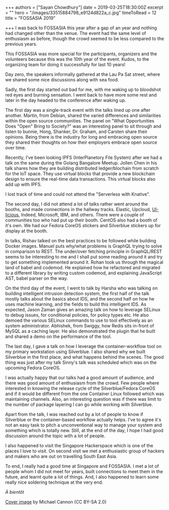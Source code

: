 +++
authors = ["Sayan Chowdhury"]
date = 2019-03-25T18:30:00Z
excerpt = ""
hero = "/images/33515884798_e9124d822a_c.jpg"
timeToRead = 12
title = "FOSSASIA 2019"

+++
I was back to FOSSASIA this year after a gap of an year and nothing had changed other than the venue. The event had the same level of enthusiasm as before, though the crowd seemed to be less compared to the previous years.

This FOSSASIA was more special for the participants, organizers and the volunteers because this was the 10th year of the event. Kudos, to the organizing team for doing it successfully for last 10 years!

Day zero, the speakers informally gathered at the Lau Pa Sat street, where we shared some nice discussions along with sea food.

Sadly, the first day started out bad for me, with me waking up to bloodshot red eyes and burning sensation. I went back to have more some rest and later in the day headed to the conference after waking up.

The first day was a single-track event with the talks lined up one after another. Martin, from Debian, shared the varied differences and similarities within the open source communities. The panel on "What Opportunities Does "Open" Bring to Society?" was an interesting panel to sit through and listen to bunnie, Hong, Shanker, Dr. Graham, and Carsten share their opinions. Being there is the industry for long and embracing open source they shared their thoughts on how their employers embrace open source over time.

Recently, I've been looking IPFS (InterPlanetory File System) after we had a talk on the same during the Golang Bangalore Meetup. Jollen Chen in his talk shares how they are building distributed ledger/blochain from scratch for the IoT space. They use virtual blocks that provide a new blockchain design to ensure the real-time data transactions. This virtual blocks also add up with IPFS.

I lost track of time and could not attend the "Serverless with Knative".

The second day, I did not attend a lot of talks rather went around the booths, and made connections in the hallway tracks. Elastic, Upcloud, [UI-licious](https://uilicious.com/), Indeed, Microsoft, IBM, and others. There were a couple of communities too who had put up their booth. CentOS also had a booth of it's own. We had our Fedora CoreOS stickers and Silverblue stickers up for display at the booth.

In talks, Rishav talked on the best practices to be followed while building Docker images. Manuel puts why/what problems is GraphQL trying to solve in comparison to REST. The under/over fetching principle in GraphQL/REST seems to be interesting to me and I shall put some reading around it and try to get something implemented around it. Rohan took us through the magical land of babel and codemod. He explained how he refactored and migrated to a different library by writing custom codemod, and explaining JavaScript AST, babel parser on the way.

On the third day of the event, I went to talk by Harsha who was talking on building intelligent intrusion detection system, the first half of the talk mostly talks about the basics about IDS, and the second half on how he uses machine learning, and the fields to build this intelligent IDS. As expected, Jason Zaman gives an amazing talk on how to leverage SELinux to debug issues, for conditional policies, for policy types etc. He also demoed the various SELinux commands to use to tool effectively as an system administrator. Abhishek, from Swiggy, how Redis sits in-front of MySQL as a caching layer. He also demonstrated the plugin that he built and shared a demo on the performance of the tool.

The last day, I gave a talk on how I leverage the container-workflow tool on my primary workstation using Silverblue. I also shared why we built Silverblue in the first place, and what happens behind the scenes. The good thing was just after my talk Sinny's talk was scheduled which was on the upcoming Fedora CoreOS.

I was actually happy that our talks had a good amount of audience, and there was good amount of enthusiasm from the crowd. Few people where interested in knowing the release cycle of the Silverblue/Fedora CoreOS and if it would be different from the one Container Linux followed which was maintaining channels. Also, an interesting question was if there was limit to the number of package layering I can go while working with Silverblue.

Apart from the talk, I was reached out by a lot of people to know if Silverblue or the container-based workflow actually helps. I've to agree it's not an easy task to pitch a unconventional way to manage your system and something which is totally new. Still, at the end of the day, I hope I had good discussion around the topic with a lot of people.

I also happened to visit the Singapore Hackerspace which is one of the places I love to visit. On second visit we met a enthusiastic group of hackers and makers who are out on travelling South East Asia.

To end, I really had a good time at Singapore and FOSSASIA. I met a lot of people whom I did not meet for years, built connections to meet them in the future, and learnt quite a lot of things. And, I also happened to learn some really nice soldering technique at the very end.

_À bientôt_

[Cover image](https://www.flickr.com/photos/comprock/33515884798/in/album-72157706003799061/) by Michael Cannon (CC BY-SA 2.0)